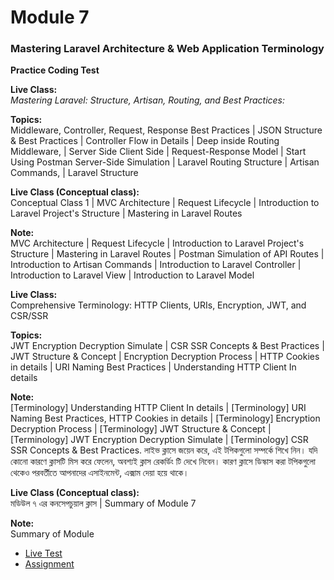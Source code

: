 # Module 7
### Mastering Laravel Architecture & Web Application Terminology

**Practice Coding Test**

**Live Class:**  
_Mastering Laravel: Structure, Artisan, Routing, and Best Practices:_

__Topics:__  
Middleware, Controller, Request, Response Best Practices | JSON Structure & Best Practices  | Controller Flow in Details
| Deep inside Routing Middleware, | Server Side Client Side  | Request-Response Model | Start Using Postman Server-Side 
Simulation  |   Laravel Routing Structure  | Artisan Commands, | Laravel Structure


**Live Class (Conceptual class):**    
Conceptual Class 1 | MVC Architecture | Request  Lifecycle  | Introduction to Laravel Project's Structure  | Mastering 
in Laravel Routes

__Note:__  
MVC Architecture | Request Lifecycle | Introduction to Laravel Project's Structure | Mastering in Laravel Routes | 
Postman Simulation of API Routes | Introduction to Artisan Commands | Introduction to Laravel Controller | Introduction 
to Laravel View | Introduction to Laravel Model

**Live Class:**   
Comprehensive Terminology: HTTP Clients, URIs, Encryption, JWT, and CSR/SSR

__Topics:__  
JWT Encryption Decryption Simulate | CSR SSR Concepts & Best Practices | JWT Structure & Concept  | Encryption 
Decryption Process | HTTP Cookies in details | URI Naming Best Practices | Understanding HTTP Client In details

__Note:__  
[Terminology] Understanding HTTP Client In details | [Terminology] URI Naming Best Practices, HTTP Cookies in details | 
[Terminology] Encryption Decryption Process | [Terminology] JWT Structure & Concept | [Terminology] JWT Encryption 
Decryption Simulate | [Terminology] CSR SSR Concepts & Best Practices. লাইভ ক্লাসে জয়েন করে, এই টপিকগুলো সম্পর্কে শিখে নিন। যদি 
কোনো কারণে ক্লাসটি মিস করে ফেলেন, অবশ্যই ক্লাস রেকর্ডিং টি দেখে নিবেন। কারণ ক্লাসে ডিস্কাস করা টপিকগুলো থেকেও পরবর্তীতে আপনাদের এসাইনমেন্ট, 
এক্সাম দেয়া হয়ে থাকে।

**Live Class (Conceptual class):**  
মডিউল ৭ এর কনসেপচুয়াল ক্লাস | Summary of Module 7

__Note:__  
Summary of Module

- [Live Test](live_test)
- [Assignment](https://github.com/net-chanchal/ostad_module7_assignment)

